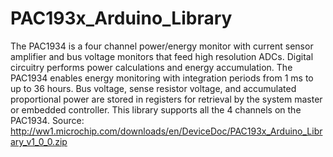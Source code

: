 # PAC193x_Arduino_Library
The PAC1934 is a four channel power/energy monitor with current sensor amplifier and bus voltage monitors that feed high resolution ADCs.  Digital circuitry performs power calculations and energy accumulation.  The PAC1934 enables energy monitoring with integration periods from 1 ms to up to 36 hours.  Bus voltage, sense resistor voltage, and accumulated proportional power are stored in registers for retrieval by the system master or embedded controller. This library supports all the 4 channels on the PAC1934.  Source: http://ww1.microchip.com/downloads/en/DeviceDoc/PAC193x_Arduino_Library_v1_0_0.zip
